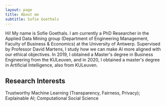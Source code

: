 ```yaml
---
layout: page
title: About me
subtitle: Sofie Goethals
---
```

Hi! My name is Sofie Goethals. I am currently a PhD Researcher in the Applied Data Mining group (Department of Engineering Management, Faculty of Business & Economics) at the University of Antwerp. Supervised by Professor David Martens, I study how we can make AI more aligned with our ethical objectives.
In 2019, I obtained a Master's degree in Business Engineering from the KULeuven, and in 2020, I obtained a master's degree in Artificial Intelligence, also from KULeuven.

## Research Interests
Trustworthy Machine Learning (Transparency, Fairness, Privacy); Explainable AI; Computational Social Science

